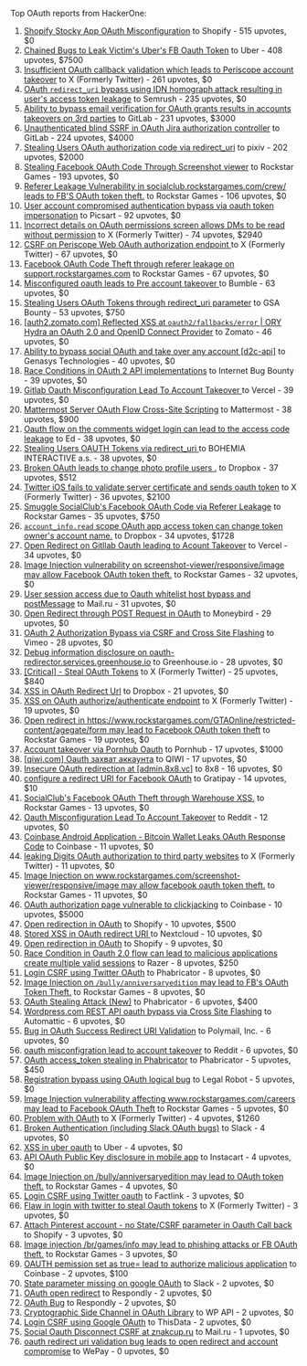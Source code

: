 Top OAuth reports from HackerOne:

1. [Shopify Stocky App OAuth Misconfiguration](https://hackerone.com/reports/740989) to Shopify - 515 upvotes, $0
2. [Chained Bugs to Leak Victim's Uber's FB Oauth Token](https://hackerone.com/reports/202781) to Uber - 408 upvotes, $7500
3. [Insufficient OAuth callback validation which leads to Periscope account takeover](https://hackerone.com/reports/110293) to X (Formerly Twitter) - 261 upvotes, $0
4. [OAuth `redirect_uri` bypass using IDN homograph attack resulting in user's access token leakage](https://hackerone.com/reports/861940) to Semrush - 235 upvotes, $0
5. [Ability to bypass email verification for OAuth grants results in accounts takeovers on 3rd parties](https://hackerone.com/reports/922456) to GitLab - 231 upvotes, $3000
6. [Unauthenticated blind SSRF in OAuth Jira authorization controller](https://hackerone.com/reports/398799) to GitLab - 224 upvotes, $4000
7. [Stealing Users OAuth authorization code via redirect_uri](https://hackerone.com/reports/1861974) to pixiv - 202 upvotes, $2000
8. [Stealing Facebook OAuth Code Through Screenshot viewer](https://hackerone.com/reports/488269) to Rockstar Games - 193 upvotes, $0
9. [Referer Leakage Vulnerability in  socialclub.rockstargames.com/crew/ leads to FB'S OAuth token theft.](https://hackerone.com/reports/787160) to Rockstar Games - 106 upvotes, $0
10. [User account compromised authentication bypass via oauth token impersonation](https://hackerone.com/reports/739321) to Picsart - 92 upvotes, $0
11. [Incorrect details on OAuth permissions screen allows DMs to be read without permission](https://hackerone.com/reports/434763) to X (Formerly Twitter) - 74 upvotes, $2940
12. [CSRF on Periscope Web OAuth authorization endpoint ](https://hackerone.com/reports/215381) to X (Formerly Twitter) - 67 upvotes, $0
13. [Facebook OAuth Code Theft through referer leakage on support.rockstargames.com](https://hackerone.com/reports/482743) to Rockstar Games - 67 upvotes, $0
14. [Misconfigured oauth leads to Pre account takeover ](https://hackerone.com/reports/1074047) to Bumble - 63 upvotes, $0
15. [Stealing Users OAuth Tokens through redirect_uri parameter](https://hackerone.com/reports/665651) to GSA Bounty - 53 upvotes, $750
16. [[auth2.zomato.com] Reflected XSS at `oauth2/fallbacks/error` | ORY Hydra an OAuth 2.0 and OpenID Connect Provider](https://hackerone.com/reports/456333) to Zomato - 46 upvotes, $0
17. [Ability to bypass social OAuth and take over any account [d2c-api]](https://hackerone.com/reports/729960) to Genasys Technologies - 40 upvotes, $0
18. [Race Conditions in OAuth 2 API implementations](https://hackerone.com/reports/55140) to Internet Bug Bounty - 39 upvotes, $0
19. [Gitlab Oauth Misconfiguration Lead To Account Takeover ](https://hackerone.com/reports/541701) to Vercel - 39 upvotes, $0
20. [Mattermost Server OAuth Flow Cross-Site Scripting](https://hackerone.com/reports/1216203) to Mattermost - 38 upvotes, $900
21. [Oauth flow on the comments widget login can lead to the access code leakage](https://hackerone.com/reports/292783) to Ed - 38 upvotes, $0
22. [Stealing Users OAUTH Tokens via redirect_uri ](https://hackerone.com/reports/405100) to BOHEMIA INTERACTIVE a.s. - 38 upvotes, $0
23. [Broken OAuth leads to change photo profile users .](https://hackerone.com/reports/642475) to Dropbox - 37 upvotes, $512
24. [Twitter iOS fails to validate server certificate and sends oauth token](https://hackerone.com/reports/168538) to X (Formerly Twitter) - 36 upvotes, $2100
25. [Smuggle SocialClub's Facebook OAuth Code via Referer Leakage](https://hackerone.com/reports/342709) to Rockstar Games - 35 upvotes, $750
26. [`account_info.read` scope OAuth app access token can change token owner's account name.](https://hackerone.com/reports/1031240) to Dropbox - 34 upvotes, $1728
27. [Open Redirect on Gitllab Oauth leading to Acount Takeover](https://hackerone.com/reports/677617) to Vercel - 34 upvotes, $0
28. [Image Injection vulnerability on screenshot-viewer/responsive/image may allow Facebook OAuth token theft.](https://hackerone.com/reports/655288) to Rockstar Games - 32 upvotes, $0
29. [User session access due to Oauth whitelist host bypass and postMessage](https://hackerone.com/reports/875938) to Mail.ru - 31 upvotes, $0
30. [Open Redirect through POST Request in OAuth](https://hackerone.com/reports/1129761) to Moneybird - 29 upvotes, $0
31. [OAuth 2 Authorization Bypass via CSRF and Cross Site Flashing](https://hackerone.com/reports/136582) to Vimeo - 28 upvotes, $0
32. [Debug information disclosure on oauth-redirector.services.greenhouse.io](https://hackerone.com/reports/315205) to Greenhouse.io - 28 upvotes, $0
33. [[Critical] - Steal OAuth Tokens](https://hackerone.com/reports/131202) to X (Formerly Twitter) - 25 upvotes, $840
34. [XSS in OAuth Redirect Url](https://hackerone.com/reports/163707) to Dropbox - 21 upvotes, $0
35. [XSS on OAuth authorize/authenticate endpoint](https://hackerone.com/reports/87040) to X (Formerly Twitter) - 19 upvotes, $0
36. [Open redirect in https://www.rockstargames.com/GTAOnline/restricted-content/agegate/form may lead to Facebook OAuth token theft](https://hackerone.com/reports/798121) to Rockstar Games - 19 upvotes, $0
37. [Account takeover via Pornhub Oauth](https://hackerone.com/reports/192648) to Pornhub - 17 upvotes, $1000
38. [[qiwi.com] Oauth захват аккаунта](https://hackerone.com/reports/159507) to QIWI - 17 upvotes, $0
39. [Insecure OAuth redirection at [admin.8x8.vc]](https://hackerone.com/reports/770548) to 8x8 - 16 upvotes, $0
40. [configure a redirect URI for Facebook OAuth](https://hackerone.com/reports/140432) to Gratipay - 14 upvotes, $10
41. [SocialClub's Facebook OAuth Theft through Warehouse XSS.](https://hackerone.com/reports/316948) to Rockstar Games - 13 upvotes, $0
42. [Oauth Misconfiguration Lead To Account Takeover](https://hackerone.com/reports/1212374) to Reddit - 12 upvotes, $0
43. [Coinbase Android Application - Bitcoin Wallet Leaks OAuth Response Code](https://hackerone.com/reports/5314) to Coinbase - 11 upvotes, $0
44. [leaking Digits OAuth authorization to third party websites](https://hackerone.com/reports/166942) to X (Formerly Twitter) - 11 upvotes, $0
45. [Image Injection on www.rockstargames.com/screenshot-viewer/responsive/image may allow facebook oauth token theft.](https://hackerone.com/reports/497655) to Rockstar Games - 11 upvotes, $0
46. [OAuth authorization page vulnerable to clickjacking](https://hackerone.com/reports/65825) to Coinbase - 10 upvotes, $5000
47. [Open redirection in OAuth](https://hackerone.com/reports/55525) to Shopify - 10 upvotes, $500
48. [Stored XSS in OAuth redirect URI ](https://hackerone.com/reports/261138) to Nextcloud - 10 upvotes, $0
49. [Open redirection in OAuth](https://hackerone.com/reports/405697) to Shopify - 9 upvotes, $0
50. [Race Condition in Oauth 2.0 flow can lead to malicious applications create multiple valid sessions](https://hackerone.com/reports/699112) to Razer - 8 upvotes, $250
51. [Login CSRF using Twitter OAuth](https://hackerone.com/reports/2228) to Phabricator - 8 upvotes, $0
52. [Image Injection on `/bully/anniversaryedition` may lead to FB's OAuth Token Theft.](https://hackerone.com/reports/659784) to Rockstar Games - 8 upvotes, $0
53. [OAuth Stealing Attack (New)](https://hackerone.com/reports/3930) to Phabricator - 6 upvotes, $400
54. [Wordpress.com REST API oauth bypass via Cross Site Flashing](https://hackerone.com/reports/176308) to Automattic - 6 upvotes, $0
55. [Bug in OAuth Success Redirect URI Validation](https://hackerone.com/reports/753547) to Polymail, Inc. - 6 upvotes, $0
56. [oauth misconfigration lead to account takeover](https://hackerone.com/reports/1815463) to Reddit - 6 upvotes, $0
57. [OAuth access_token stealing in Phabricator](https://hackerone.com/reports/3596) to Phabricator - 5 upvotes, $450
58. [Registration bypass using OAuth logical bug](https://hackerone.com/reports/64946) to Legal Robot - 5 upvotes, $0
59. [Image Injection vulnerability affecting www.rockstargames.com/careers may lead to Facebook OAuth Theft](https://hackerone.com/reports/491654) to Rockstar Games - 5 upvotes, $0
60. [Problem with OAuth](https://hackerone.com/reports/46485) to X (Formerly Twitter) - 4 upvotes, $1260
61. [Broken Authentication (including Slack OAuth bugs)](https://hackerone.com/reports/2559) to Slack - 4 upvotes, $0
62. [XSS in uber oauth](https://hackerone.com/reports/131052) to Uber - 4 upvotes, $0
63. [API OAuth Public Key disclosure in mobile app](https://hackerone.com/reports/160120) to Instacart - 4 upvotes, $0
64. [Image Injection on /bully/anniversaryedition may lead to OAuth token theft.](https://hackerone.com/reports/498358) to Rockstar Games - 4 upvotes, $0
65. [Login CSRF using Twitter oauth](https://hackerone.com/reports/13555) to Factlink - 3 upvotes, $0
66. [Flaw in login with twitter to steal Oauth tokens](https://hackerone.com/reports/44492) to X (Formerly Twitter) - 3 upvotes, $0
67. [Attach Pinterest account - no State/CSRF parameter in Oauth Call back](https://hackerone.com/reports/111218) to Shopify - 3 upvotes, $0
68. [Image injection /br/games/info may lead to phishing attacks or FB OAuth theft.](https://hackerone.com/reports/510388) to Rockstar Games - 3 upvotes, $0
69. [OAUTH pemission set as true= lead to authorize malicious application](https://hackerone.com/reports/87561) to Coinbase - 2 upvotes, $100
70. [State parameter missing on google OAuth](https://hackerone.com/reports/2688) to Slack - 2 upvotes, $0
71. [OAuth open redirect](https://hackerone.com/reports/7900) to Respondly - 2 upvotes, $0
72. [OAuth Bug](https://hackerone.com/reports/9460) to Respondly - 2 upvotes, $0
73. [Cryptographic Side Channel in OAuth Library](https://hackerone.com/reports/31168) to WP API - 2 upvotes, $0
74. [Login CSRF using Google OAuth](https://hackerone.com/reports/118737) to ThisData - 2 upvotes, $0
75. [Social Oauth Disconnect CSRF at znakcup.ru](https://hackerone.com/reports/1074869) to Mail.ru - 1 upvotes, $0
76. [oauth redirect uri validation bug leads to open redirect and account compromise](https://hackerone.com/reports/20661) to WePay - 0 upvotes, $0
